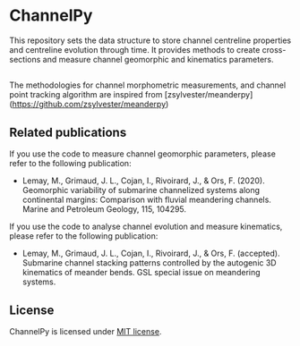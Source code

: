 # ChannelPy
This repository sets the data structure to store channel centreline properties and centreline evolution through time. It provides methods to create cross-sections and measure channel geomorphic and kinematics parameters.

## 
The methodologies for channel morphometric measurements, and channel point tracking algorithm are inspired from [zsylvester/meanderpy] (https://github.com/zsylvester/meanderpy)

## Related publications
If you use the code to measure channel geomorphic parameters, please refer to the following publication:
- Lemay, M., Grimaud, J. L., Cojan, I., Rivoirard, J., & Ors, F. (2020). Geomorphic variability of submarine channelized systems along continental margins: Comparison with fluvial meandering channels. Marine and Petroleum Geology, 115, 104295.

If you use the code to analyse channel evolution and measure kinematics, please refer to the following publication:
- Lemay, M., Grimaud, J. L., Cojan, I., Rivoirard, J., & Ors, F. (accepted). Submarine channel stacking patterns controlled by the autogenic 3D kinematics of meander bends. GSL special issue on meandering systems.

## License
ChannelPy is licensed under [MIT license](https://mit-license.org/).
